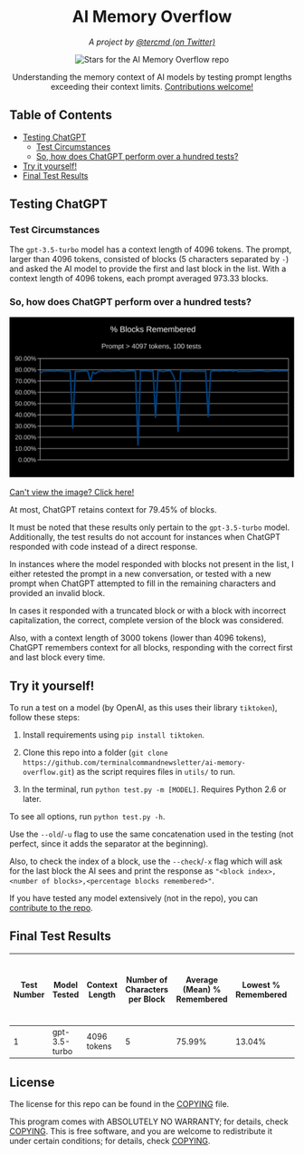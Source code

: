 <div align="center">

  # AI Memory Overflow
  <i>A project by [@tercmd (on Twitter)](https://twitter.com/tercmd)</i>

  ![Stars for the AI Memory Overflow repo](https://img.shields.io/github/stars/terminalcommandnewsletter/ai-memory-overflow?style=for-the-badge&logo=github)
  
  Understanding the memory context of AI models by testing prompt lengths exceeding their context limits. [Contributions welcome!](./CONTRIBUTING.md)

</div>

## Table of Contents
- [Testing ChatGPT](#testing-chatgpt)
  - [Test Circumstances](#test-circumstances)
  - [So, how does ChatGPT perform over a hundred tests?](#so-how-does-chatgpt-perform-over-a-hundred-tests)
- [Try it yourself!](#try-it-yourself)
- [Final Test Results](#final-test-results)

## Testing ChatGPT
### Test Circumstances
The `gpt-3.5-turbo` model has a context length of 4096 tokens. The prompt, larger than 4096 tokens, consisted of blocks (5 characters separated by `-`) and asked the AI model to provide the first and last block in the list. With a context length of 4096 tokens, each prompt averaged 973.33 blocks.

### So, how does ChatGPT perform over a hundred tests?

![A line graph titled "% Blocks Remembered" with the subtitle "Prompt > 4097 tokens, 100 tests." The graph shows the percentage of blocks remembered by the ChatGPT model over 100 tests. The line hovers around 78%-79% with occasional dips below 50% and one drop below 20%.](img/gpt-3.5-turbo_memory_4096_tokens.svg)

[Can't view the image? Click here!](./img/gpt-3.5-turbo_memory_4096_tokens.png)

At most, ChatGPT retains context for 79.45% of blocks.

It must be noted that these results only pertain to the `gpt-3.5-turbo` model. Additionally, the test results do not account for instances when ChatGPT responded with code instead of a direct response.

In instances where the model responded with blocks not present in the list, I either retested the prompt in a new conversation, or tested with a new prompt when ChatGPT attempted to fill in the remaining characters and provided an invalid block.

In cases it responded with a truncated block or with a block with incorrect capitalization, the correct, complete version of the block was considered.

Also, with a context length of 3000 tokens (lower than 4096 tokens), ChatGPT remembers context for all blocks, responding with the correct first and last block every time.

## Try it yourself!
To run a test on a model (by OpenAI, as this uses their library `tiktoken`), follow these steps:

1. Install requirements using `pip install tiktoken`.

2. Clone this repo into a folder (`git clone https://github.com/terminalcommandnewsletter/ai-memory-overflow.git`) as the script requires files in `utils/` to run.

3. In the terminal, run `python test.py -m [MODEL]`. Requires Python 2.6 or later.

To see all options, run `python test.py -h`.

Use the `--old`/`-u` flag to use the same concatenation used in the testing (not perfect, since it adds the separator at the beginning).

Also, to check the index of a block, use the `--check`/`-x` flag which will ask for the last block the AI sees and print the response as `"<block index>,<number of blocks>,<percentage blocks remembered>"`.

If you have tested any model extensively (not in the repo), you can [contribute to the repo](./CONTRIBUTING.md).

## Final Test Results
| Test Number | Model Tested | Context Length | Number of Characters per Block | Average (Mean) % Remembered | Lowest % Remembered | Highest % Remembered | Standard Deviation | Number of Tests | Tested by | Test data (without headers, format: `"last" block index,number of blocks,percentage remembered`) |
|-|-|-|-|-|-|-|-|-|-|-|
| 1 | gpt-3.5-turbo | 4096 tokens | 5 | 75.99% | 13.04% | 79.45% | 11.24% | 100 | [@terminalcommandnewsletter](https://github.com/terminalcommandnewsletter) | [Test data](./test-data/gpt-3.5-turbo-terminalcommandnewsletter.csv) |

## License
The license for this repo can be found in the [COPYING](./COPYING) file.

This program comes with ABSOLUTELY NO WARRANTY; for details, check [COPYING](./COPYING). This is free software, and you are welcome to redistribute it
under certain conditions; for details, check [COPYING](./COPYING).